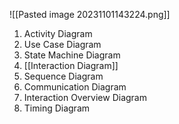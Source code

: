 ![[Pasted image 20231101143224.png]]
1. Activity Diagram
2. Use Case Diagram
3. State Machine Diagram
4. [[Interaction Diagram]]
5. Sequence Diagram
6. Communication Diagram
7. Interaction Overview Diagram
8. Timing Diagram